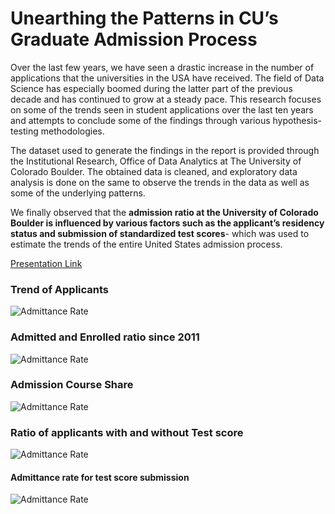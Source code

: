 # Unearthing the Patterns in CU’s Graduate Admission Process

Over the last few years, we have seen a drastic increase in the number of applications that the universities in the USA have received. The field of Data Science has especially boomed during the latter part of the previous decade and has continued to grow at a steady pace. This research focuses on some of the trends seen in student applications over the last ten years and attempts to conclude some of the findings through various hypothesis-testing methodologies. 

The dataset used to generate the findings in the report is provided through the Institutional Research, Office of Data Analytics at The University of Colorado Boulder. The obtained data is cleaned, and exploratory data analysis is done on the same to observe the trends in the data as well as some of the underlying patterns. 

We finally observed that the **admission ratio at the University of Colorado Boulder is influenced by various factors such as the applicant’s residency status and submission of standardized test scores**- which was used to estimate the trends of the entire United States admission process. 

[Presentation Link](https://youtu.be/WQo1--4bqmY?si=bKDAB4UWuEPEtZq0)


### Trend of Applicants

![Admittance Rate](https://github.com/santhosh1299/us_graduate_admission_decision_patterns/blob/master/charts/admission_trend.png)

### Admitted and Enrolled ratio since 2011

![Admittance Rate](https://github.com/santhosh1299/us_graduate_admission_decision_patterns/blob/master/charts/admission_ratio.png)

### Admission Course Share

![Admittance Rate](https://github.com/santhosh1299/us_graduate_admission_decision_patterns/blob/master/charts/admission_share.png)

### Ratio of applicants with and without Test score

![Admittance Rate](https://github.com/santhosh1299/us_graduate_admission_decision_patterns/blob/master/charts/admission_pie_testscore.png)

#### Admittance rate for test score submission

![Admittance Rate](https://github.com/santhosh1299/us_graduate_admission_decision_patterns/blob/master/charts/admission_testscore.png)


